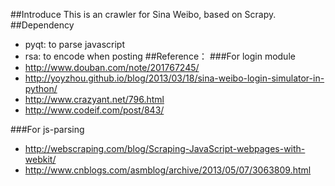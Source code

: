 ##Introduce
This is an crawler for Sina Weibo, based on Scrapy.
##Dependency
* pyqt: to parse javascript
* rsa: to encode when posting
##Reference：
###For login module
* http://www.douban.com/note/201767245/
* http://yoyzhou.github.io/blog/2013/03/18/sina-weibo-login-simulator-in-python/
* http://www.crazyant.net/796.html
* http://www.codeif.com/post/843/

###For js-parsing
* http://webscraping.com/blog/Scraping-JavaScript-webpages-with-webkit/
* http://www.cnblogs.com/asmblog/archive/2013/05/07/3063809.html
